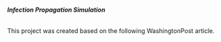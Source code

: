 ###### **Infection Propagation Simulation**

This project was created based on the following WashingtonPost article. 
